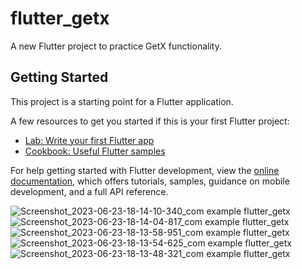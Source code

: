 # flutter_getx

A new Flutter project to practice GetX functionality.

## Getting Started

This project is a starting point for a Flutter application.

A few resources to get you started if this is your first Flutter project:

- [Lab: Write your first Flutter app](https://docs.flutter.dev/get-started/codelab)
- [Cookbook: Useful Flutter samples](https://docs.flutter.dev/cookbook)

For help getting started with Flutter development, view the
[online documentation](https://docs.flutter.dev/), which offers tutorials,
samples, guidance on mobile development, and a full API reference.

![Screenshot_2023-06-23-18-14-10-340_com example flutter_getx](https://github.com/iramap/Flutter_GetX/assets/122166121/28a41aba-5066-498c-9c67-d32630dc10c8)
![Screenshot_2023-06-23-18-14-04-817_com example flutter_getx](https://github.com/iramap/Flutter_GetX/assets/122166121/2d5a4392-8807-4775-aec4-db02e5be04f9)
![Screenshot_2023-06-23-18-13-58-951_com example flutter_getx](https://github.com/iramap/Flutter_GetX/assets/122166121/0e4db60f-db90-4ad8-a3dc-f3fc73fd259b)
![Screenshot_2023-06-23-18-13-54-625_com example flutter_getx](https://github.com/iramap/Flutter_GetX/assets/122166121/7698cbd0-e189-48a2-839d-8b0f05affe9b)
![Screenshot_2023-06-23-18-13-48-321_com example flutter_getx](https://github.com/iramap/Flutter_GetX/assets/122166121/e456f6cd-4ae1-4765-914b-c395e396ad31)
